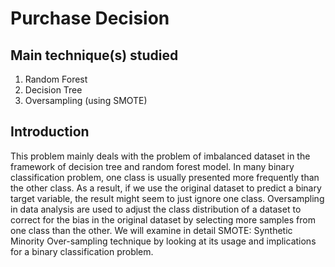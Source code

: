 # Purchase Decision

## Main technique(s) studied
1. Random Forest
2. Decision Tree
3. Oversampling (using SMOTE)

## Introduction
This problem mainly deals with the problem of imbalanced dataset in the framework of decision tree and random forest model. In many binary classification problem, one class is usually presented more frequently than the other class. As a result, if we use the original dataset to predict a binary target variable, the result might seem to just ignore one class.
Oversampling in data analysis are used to adjust the class distribution of a dataset to correct for the bias in the original dataset by selecting more samples from one class than the other. We will examine in detail SMOTE: Synthetic Minority Over-sampling technique by looking at its usage and implications for a binary classification problem.
